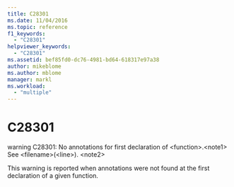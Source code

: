 ```yaml
---
title: C28301
ms.date: 11/04/2016
ms.topic: reference
f1_keywords:
  - "C28301"
helpviewer_keywords:
  - "C28301"
ms.assetid: bef85fd0-dc76-4981-bd64-618317e97a38
author: mikeblome
ms.author: mblome
manager: markl
ms.workload:
  - "multiple"
---
```

# C28301
warning C28301: No annotations for first declaration of \<function>.\<note1> See \<filename>(\<line>). \<note2>

 This warning is reported when annotations were not found at the first declaration of a given function.

